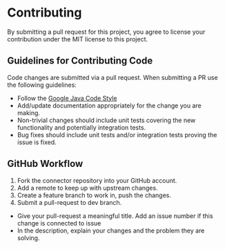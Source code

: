 # Contributing

By submitting a pull request for this project, you agree to license your contribution under
the MIT license to this project.

## Guidelines for Contributing Code

Code changes are submitted via a pull request. When submitting a PR use the following
guidelines:

* Follow the <a href="https://github.com/google/styleguide/blob/gh-pages/intellij-java-google-style.xml" target="_blank">Google Java Code Style</a>
* Add/update documentation appropriately for the change you are making.
* Non-trivial changes should include unit tests covering the new functionality and potentially
  integration tests.
* Bug fixes should include unit tests and/or integration tests proving the issue is fixed.

## GitHub Workflow

1. Fork the connector repository into your GitHub account.
2. Add a remote to keep up with upstream changes.
3. Create a feature branch to work in, push the changes.
4. Submit a pull-request to dev branch.

- Give your pull-request a meaningful title. Add an issue number if this change is connected to
  issue
- In the description, explain your changes and the problem they are solving.